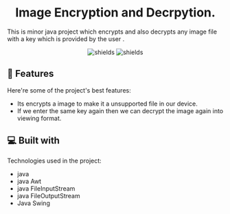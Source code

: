 <h1 align="center" id="title">Image Encryption and Decrpytion.</h1>

<p id="description">This is minor java project which encrypts and also decrypts any image file with a key which is provided by the user .</p>

<p align="center"><img src="https://img.shields.io/badge/Image%20-Encryption-blue" alt="shields">  <img src="https://img.shields.io/badge/Image%20-Decryption-red" alt="shields"></p>
  
  
<h2>🧐 Features</h2>

Here're some of the project's best features:

*   Its encrypts a image to make it a unsupported file in our device.
*   If we enter the same key again then we can decrypt the image again into viewing format.

  
  
<h2>💻 Built with</h2>

Technologies used in the project:

*   java
*   java Awt
*   java FileInputStream
*   java FileOutputStream
*   Java Swing
